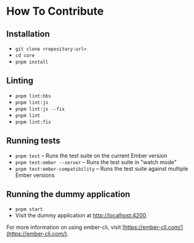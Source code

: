 # How To Contribute

## Installation

- `git clone <repository-url>`
- `cd core`
- `pnpm install`

## Linting

- `pnpm lint:hbs`
- `pnpm lint:js`
- `pnpm lint:js --fix`
- `pnpm lint`
- `pnpm lint:fix`

## Running tests

- `pnpm test` – Runs the test suite on the current Ember version
- `pnpm test:ember --server` – Runs the test suite in "watch mode"
- `pnpm test:ember-compatibility` – Runs the test suite against multiple Ember versions

## Running the dummy application

- `pnpm start`
- Visit the dummy application at [http://localhost:4200](http://localhost:4200).

For more information on using ember-cli, visit [https://ember-cli.com/](https://ember-cli.com/).
